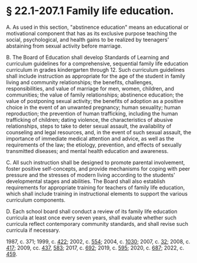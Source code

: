 # § 22.1-207.1 Family life education.

<p>A. As used in this section, "abstinence education" means an educational or motivational component that has as its exclusive purpose teaching the social, psychological, and health gains to be realized by teenagers' abstaining from sexual activity before marriage.</p><p>B. The Board of Education shall develop Standards of Learning and curriculum guidelines for a comprehensive, sequential family life education curriculum in grades kindergarten through 12. Such curriculum guidelines shall include instruction as appropriate for the age of the student in family living and community relationships; the benefits, challenges, responsibilities, and value of marriage for men, women, children, and communities; the value of family relationships; abstinence education; the value of postponing sexual activity; the benefits of adoption as a positive choice in the event of an unwanted pregnancy; human sexuality; human reproduction; the prevention of human trafficking, including the human trafficking of children; dating violence, the characteristics of abusive relationships, steps to take to deter sexual assault, the availability of counseling and legal resources, and, in the event of such sexual assault, the importance of immediate medical attention and advice, as well as the requirements of the law; the etiology, prevention, and effects of sexually transmitted diseases; and mental health education and awareness.</p><p>C. All such instruction shall be designed to promote parental involvement, foster positive self-concepts, and provide mechanisms for coping with peer pressure and the stresses of modern living according to the students' developmental stages and abilities. The Board shall also establish requirements for appropriate training for teachers of family life education, which shall include training in instructional elements to support the various curriculum components.</p><p>D. Each school board shall conduct a review of its family life education curricula at least once every seven years, shall evaluate whether such curricula reflect contemporary community standards, and shall revise such curricula if necessary.</p><p>1987, c. 371; 1999, c. <a href='http://lis.virginia.gov/cgi-bin/legp604.exe?991+ful+CHAP0422'>422</a>; 2002, c. <a href='http://lis.virginia.gov/cgi-bin/legp604.exe?021+ful+CHAP0554'>554</a>; 2004, c. <a href='http://lis.virginia.gov/cgi-bin/legp604.exe?041+ful+CHAP1030'>1030</a>; 2007, c. <a href='http://lis.virginia.gov/cgi-bin/legp604.exe?071+ful+CHAP0032'>32</a>; 2008, c. <a href='http://lis.virginia.gov/cgi-bin/legp604.exe?081+ful+CHAP0417'>417</a>; 2009, cc. <a href='http://lis.virginia.gov/cgi-bin/legp604.exe?091+ful+CHAP0437'>437</a>, <a href='http://lis.virginia.gov/cgi-bin/legp604.exe?091+ful+CHAP0583'>583</a>; 2017, c. <a href='http://lis.virginia.gov/cgi-bin/legp604.exe?171+ful+CHAP0692'>692</a>; 2019, c. <a href='http://lis.virginia.gov/cgi-bin/legp604.exe?191+ful+CHAP0595'>595</a>; 2020, c. <a href='http://lis.virginia.gov/cgi-bin/legp604.exe?201+ful+CHAP0687'>687</a>; 2022, c. <a href='http://lis.virginia.gov/cgi-bin/legp604.exe?221+ful+CHAP0459'>459</a>.</p>